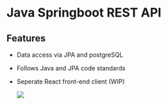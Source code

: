 # Java Springboot REST API

## Features

- Data access via JPA and postgreSQL
- Follows Java and JPA code standards
- Seperate React front-end client (WIP)

  <img src="[https://gyazo.com/225ea526fc5699a928c4512ea1f15b44](https://i.gyazo.com/225ea526fc5699a928c4512ea1f15b44.png)https://i.gyazo.com/225ea526fc5699a928c4512ea1f15b44.png" />
